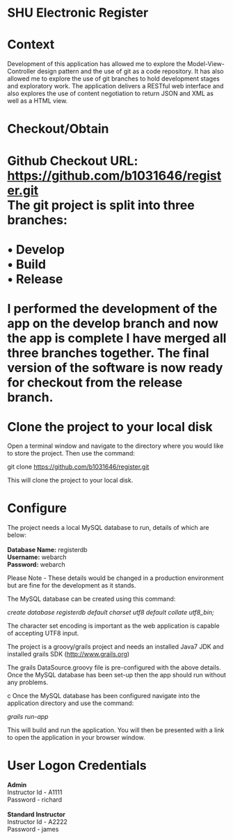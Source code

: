 SHU Electronic Register
=
Context
=
Development of this application has allowed me to explore the Model-View-Controller design pattern and the use of git 
as a code repository. It has also allowed me to explore the use of git branches to hold development stages and 
exploratory work. The application delivers a RESTful web interface and also explores the use of content negotiation 
to return JSON and XML as well as a HTML view.<br>

<b>Checkout/Obtain</b><br>
=
Github Checkout URL: https://github.com/b1031646/register.git
<br>
The git project is split into three branches:<br>
<br>
• Develop<br>
•	Build<br>
•	Release<br>
<br>
I performed the development of the app on the develop branch and now the app is complete I have merged all three branches together.
The final version of the software is now ready for checkout from the release branch. <br>
<br>
<b>Clone the project to your local disk</b> <br>
=
Open a terminal window and navigate to the directory where you would like to store the project. Then use the command:<br>

git clone https://github.com/b1031646/register.git<br>

This will clone the project to your local disk.<br>

<b>Configure</b>
=
The project needs a local MySQL database to run, details of which are below:<br>
<br>
<b>Database Name:</b>	registerdb<br>
<b>Username:</b>	webarch<br>
<b>Password:</b>	webarch<br>

Please Note - These details would be changed in a production environment but are fine for the development as it stands.

The MySQL database can be created using this command:

<i>create database registerdb default charset utf8 default collate utf8_bin; </i>

The character set encoding is important as the web application is capable of accepting UTF8 input.

The project is a groovy/grails project and needs an installed Java7 JDK and installed grails SDK (http://www.grails.org)

The grails DataSource.groovy file is pre-configured with the above details. Once the MySQL database has been set-up then the app should run without any problems.

c
Once the MySQL database has been configured navigate into the application directory and use the command:

<i>grails run-app</i>

This will build and run the application. You will then be presented with a link to open the application in your browser window.<br>

<b>User Logon Credentials</b>
=
<b>Admin</b><br>
Instructor Id - A1111<br>
Password - richard<br>
<br>
<b>Standard Instructor</b><br>
Instructor Id - A2222<br>
Password - james<br>
<br>

